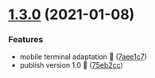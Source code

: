 # [1.3.0](https://github.com/fz6m/china-lantern/compare/75eb2ccb8a36e64ed8dea11a9ac12541b9749ef5...v1.3.0) (2021-01-08)


### Features

* mobile terminal adaptation 🍉 ([7aee1c7](https://github.com/fz6m/china-lantern/commit/7aee1c7812a8e9722d9f7381d6960061537cfd15))
* publish version 1.0 🧨 ([75eb2cc](https://github.com/fz6m/china-lantern/commit/75eb2ccb8a36e64ed8dea11a9ac12541b9749ef5))



